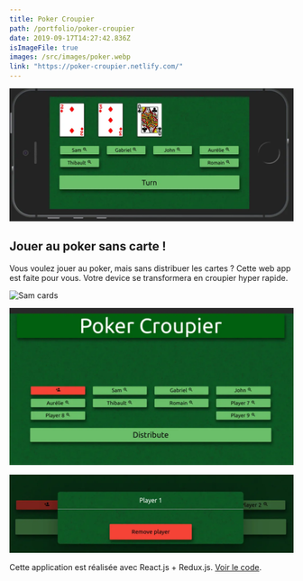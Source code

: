 ```yaml
---
title: Poker Croupier
path: /portfolio/poker-croupier
date: 2019-09-17T14:27:42.836Z
isImageFile: true
images: /src/images/poker.webp
link: "https://poker-croupier.netlify.com/"
---
```


![iphone-landscape](../../images/capture-du-2019-09-21-16-33-21.webp "iphone-landscape")

## Jouer au poker sans carte !

Vous voulez jouer au poker, mais sans distribuer les cartes ? Cette web app est faite pour vous. Votre device se transformera en croupier hyper rapide.

![Sam cards](/img/capture-du-2019-09-21-16-34-02.png "Sam cards")

![add player](../../images/capture-du-2019-09-21-16-36-18.webp "add player")

![delete player](../../images/capture-du-2019-09-21-17-02-00.webp "delete player")

Cette application est réalisée avec React.js + Redux.js. [Voir le code](https://github.com/lydstyl/190917-poker-croupier).
